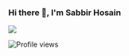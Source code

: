 ### Hi there 👋, I'm Sabbir Hosain
![](https://media.licdn.com/dms/image/D5616AQFFSIg97uCtgQ/profile-displaybackgroundimage-shrink_350_1400/0/1693482823284?e=1698883200&v=beta&t=h6nHini11eCsDhu2wOMtgHys_Jd5GkCiPvJjKdc40SQ)

![Profile views](https://gpvc.arturio.dev/ )  
